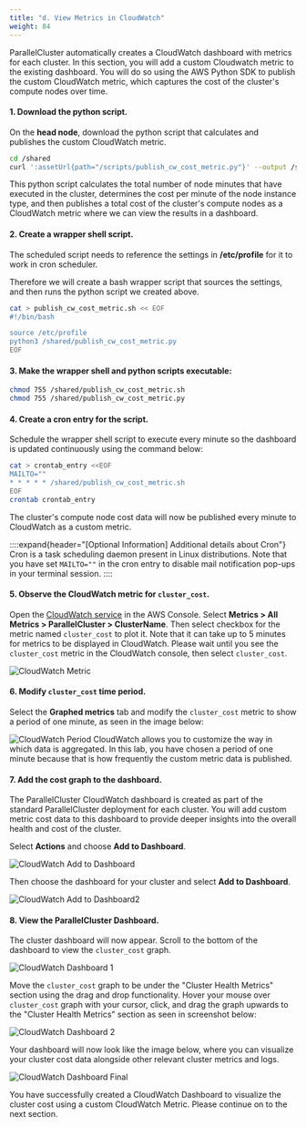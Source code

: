 ```yaml
---
title: "d. View Metrics in CloudWatch"
weight: 84
---
```


ParallelCluster automatically creates a CloudWatch dashboard with metrics for each cluster.
In this section, you will add a custom Cloudwatch metric to the existing dashboard.
You will do so using the AWS Python SDK to publish the custom CloudWatch metric, which captures the cost of the cluster's compute nodes over time.

#### 1. Download the python script.
On the **head node**, download the python script that calculates and publishes the custom CloudWatch metric.

```bash
cd /shared
curl ':assetUrl{path="/scripts/publish_cw_cost_metric.py"}' --output /shared/publish_cw_cost_metric.py
```

This python script calculates the total number of node minutes that have executed in the cluster, determines the cost per minute of the node instance type, and then publishes a total cost of the cluster's compute nodes as a CloudWatch metric where we can view the results in a dashboard.

#### 2. Create a wrapper shell script.
The scheduled script needs to reference the settings in **/etc/profile** for it to work in cron scheduler.

Therefore we will create a bash wrapper script that sources the settings, and then runs the python script we created above.

```bash
cat > publish_cw_cost_metric.sh << EOF
#!/bin/bash

source /etc/profile
python3 /shared/publish_cw_cost_metric.py
EOF
```

#### 3. Make the wrapper shell and python scripts executable:
```bash
chmod 755 /shared/publish_cw_cost_metric.sh
chmod 755 /shared/publish_cw_cost_metric.py 
```

#### 4. Create a cron entry for the script.
Schedule the wrapper shell script to execute every minute so the dashboard is updated continuously using the command below:
```bash
cat > crontab_entry <<EOF
MAILTO=""
* * * * * /shared/publish_cw_cost_metric.sh
EOF
crontab crontab_entry
```
The cluster's compute node cost data will now be published every minute to CloudWatch as a custom metric.

::::expand{header="[Optional Information] Additional details about Cron"} 
Cron is a task scheduling daemon present in Linux distributions. Note that you have set `MAILTO=""` in 
the cron entry to disable mail notification pop-ups in your terminal session.
::::

#### 5. Observe the CloudWatch metric for `cluster_cost`.
Open the [CloudWatch service](https://eu-north-1.console.aws.amazon.com/cloudwatch/home?region=eu-north-1) in the AWS Console. Select **Metrics > All Metrics > ParallelCluster > ClusterName**. 
Then select checkbox for the metric named `cluster_cost` to plot it. Note that it can take up to 5 minutes for metrics to be displayed in CloudWatch. Please wait until you see the `cluster_cost` metric in the CloudWatch console, then select `cluster_cost`. 

![CloudWatch Metric](/static/img/cost-controls/cloudwatch_metric.png)

#### 6. Modify `cluster_cost` time period.
Select the **Graphed metrics** tab and modify the `cluster_cost` metric to show a period of one minute, as seen in the image below:

![CloudWatch Period](/static/img/cost-controls/cloudwatch_period.png)
CloudWatch allows you to customize the way in which data is aggregated.  In this lab, you have chosen a period of one minute because that is how frequently the custom metric data is published.

#### 7. Add the cost graph to the dashboard.  
The ParallelCluster CloudWatch dashboard is created as part of the standard ParallelCluster deployment for each cluster. You will add custom metric cost data to this dashboard to provide deeper insights into the overall health and cost of the cluster.

Select **Actions** and choose **Add to Dashboard**.

![CloudWatch Add to Dashboard](/static/img/cost-controls/cloudwatch_add_to_dashboard.png)

Then choose the dashboard for your cluster and select **Add to Dashboard**.

![CloudWatch Add to Dashboard2](/static/img/cost-controls/cloudwatch_add_to_dashboard_3.png)

#### 8. View the ParallelCluster Dashboard.

The cluster dashboard will now appear. Scroll to the bottom of the dashboard to view the `cluster_cost` graph.

![CloudWatch Dashboard 1](/static/img/cost-controls/cloudwatch_dashboard_1.png)

Move the `cluster_cost` graph to be under the "Cluster Health Metrics" section using the drag and drop functionality.
Hover your mouse over `cluster_cost` graph with your cursor, click, and drag the graph upwards to the "Cluster Health Metrics" section as seen in screenshot below:

![CloudWatch Dashboard 2](/static/img/cost-controls/cloudwatch_dashboard_2.png)

Your dashboard will now look like the image below, where you can visualize your cluster cost data alongside other relevant cluster metrics and logs.

![CloudWatch Dashboard Final](/static/img/cost-controls/cloudwatch_dashboard_final.png)

You have successfully created a CloudWatch Dashboard to visualize the cluster cost using a custom CloudWatch Metric. Please continue on to the next section.